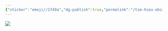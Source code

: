 ```yaml
---
{"sticker":"emoji//1f49a","dg-publish":true,"permalink":"/tim-hieu-obsidian/iii-tham-khao/keo-dai-do-rong-khung-nhin/","dgPassFrontmatter":true,"noteIcon":"1","created":"","updated":""}
---
```


![](https://i.imgur.com/G7mnOWx.png)
